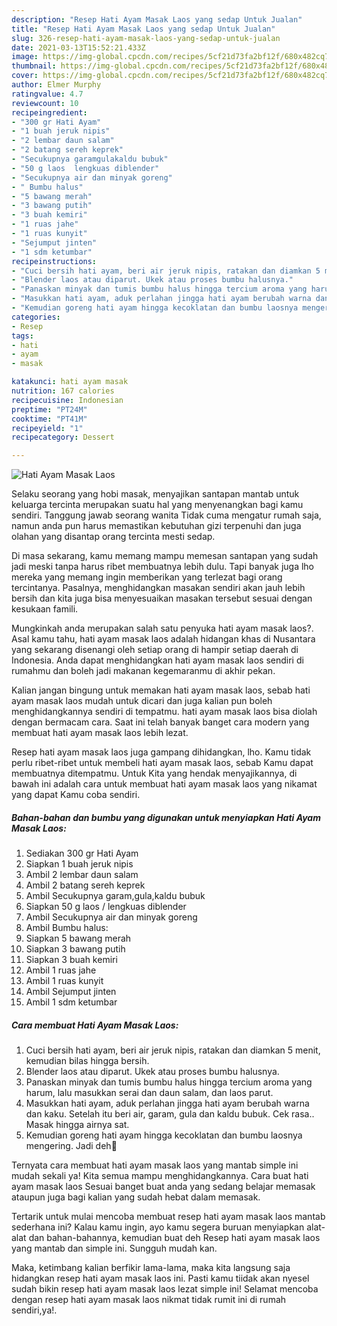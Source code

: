 ```yaml
---
description: "Resep Hati Ayam Masak Laos yang sedap Untuk Jualan"
title: "Resep Hati Ayam Masak Laos yang sedap Untuk Jualan"
slug: 326-resep-hati-ayam-masak-laos-yang-sedap-untuk-jualan
date: 2021-03-13T15:52:21.433Z
image: https://img-global.cpcdn.com/recipes/5cf21d73fa2bf12f/680x482cq70/hati-ayam-masak-laos-foto-resep-utama.jpg
thumbnail: https://img-global.cpcdn.com/recipes/5cf21d73fa2bf12f/680x482cq70/hati-ayam-masak-laos-foto-resep-utama.jpg
cover: https://img-global.cpcdn.com/recipes/5cf21d73fa2bf12f/680x482cq70/hati-ayam-masak-laos-foto-resep-utama.jpg
author: Elmer Murphy
ratingvalue: 4.7
reviewcount: 10
recipeingredient:
- "300 gr Hati Ayam"
- "1 buah jeruk nipis"
- "2 lembar daun salam"
- "2 batang sereh keprek"
- "Secukupnya garamgulakaldu bubuk"
- "50 g laos  lengkuas diblender"
- "Secukupnya air dan minyak goreng"
- " Bumbu halus"
- "5 bawang merah"
- "3 bawang putih"
- "3 buah kemiri"
- "1 ruas jahe"
- "1 ruas kunyit"
- "Sejumput jinten"
- "1 sdm ketumbar"
recipeinstructions:
- "Cuci bersih hati ayam, beri air jeruk nipis, ratakan dan diamkan 5 menit, kemudian bilas hingga bersih."
- "Blender laos atau diparut. Ukek atau proses bumbu halusnya."
- "Panaskan minyak dan tumis bumbu halus hingga tercium aroma yang harum, lalu masukkan serai dan daun salam, dan laos parut."
- "Masukkan hati ayam, aduk perlahan jingga hati ayam berubah warna dan kaku. Setelah itu beri air, garam, gula dan kaldu bubuk. Cek rasa.. Masak hingga airnya sat."
- "Kemudian goreng hati ayam hingga kecoklatan dan bumbu laosnya mengering. Jadi deh🥰"
categories:
- Resep
tags:
- hati
- ayam
- masak

katakunci: hati ayam masak 
nutrition: 167 calories
recipecuisine: Indonesian
preptime: "PT24M"
cooktime: "PT41M"
recipeyield: "1"
recipecategory: Dessert

---
```



![Hati Ayam Masak Laos](https://img-global.cpcdn.com/recipes/5cf21d73fa2bf12f/680x482cq70/hati-ayam-masak-laos-foto-resep-utama.jpg)

Selaku seorang yang hobi masak, menyajikan santapan mantab untuk keluarga tercinta merupakan suatu hal yang menyenangkan bagi kamu sendiri. Tanggung jawab seorang  wanita Tidak cuma mengatur rumah saja, namun anda pun harus memastikan kebutuhan gizi terpenuhi dan juga olahan yang disantap orang tercinta mesti sedap.

Di masa  sekarang, kamu memang mampu memesan santapan yang sudah jadi meski tanpa harus ribet membuatnya lebih dulu. Tapi banyak juga lho mereka yang memang ingin memberikan yang terlezat bagi orang tercintanya. Pasalnya, menghidangkan masakan sendiri akan jauh lebih bersih dan kita juga bisa menyesuaikan masakan tersebut sesuai dengan kesukaan famili. 



Mungkinkah anda merupakan salah satu penyuka hati ayam masak laos?. Asal kamu tahu, hati ayam masak laos adalah hidangan khas di Nusantara yang sekarang disenangi oleh setiap orang di hampir setiap daerah di Indonesia. Anda dapat menghidangkan hati ayam masak laos sendiri di rumahmu dan boleh jadi makanan kegemaranmu di akhir pekan.

Kalian jangan bingung untuk memakan hati ayam masak laos, sebab hati ayam masak laos mudah untuk dicari dan juga kalian pun boleh menghidangkannya sendiri di tempatmu. hati ayam masak laos bisa diolah dengan bermacam cara. Saat ini telah banyak banget cara modern yang membuat hati ayam masak laos lebih lezat.

Resep hati ayam masak laos juga gampang dihidangkan, lho. Kamu tidak perlu ribet-ribet untuk membeli hati ayam masak laos, sebab Kamu dapat membuatnya ditempatmu. Untuk Kita yang hendak menyajikannya, di bawah ini adalah cara untuk membuat hati ayam masak laos yang nikamat yang dapat Kamu coba sendiri.

<!--inarticleads1-->

##### Bahan-bahan dan bumbu yang digunakan untuk menyiapkan Hati Ayam Masak Laos:

1. Sediakan 300 gr Hati Ayam
1. Siapkan 1 buah jeruk nipis
1. Ambil 2 lembar daun salam
1. Ambil 2 batang sereh keprek
1. Ambil Secukupnya garam,gula,kaldu bubuk
1. Siapkan 50 g laos / lengkuas diblender
1. Ambil Secukupnya air dan minyak goreng
1. Ambil  Bumbu halus:
1. Siapkan 5 bawang merah
1. Siapkan 3 bawang putih
1. Siapkan 3 buah kemiri
1. Ambil 1 ruas jahe
1. Ambil 1 ruas kunyit
1. Ambil Sejumput jinten
1. Ambil 1 sdm ketumbar




<!--inarticleads2-->

##### Cara membuat Hati Ayam Masak Laos:

1. Cuci bersih hati ayam, beri air jeruk nipis, ratakan dan diamkan 5 menit, kemudian bilas hingga bersih.
1. Blender laos atau diparut. Ukek atau proses bumbu halusnya.
1. Panaskan minyak dan tumis bumbu halus hingga tercium aroma yang harum, lalu masukkan serai dan daun salam, dan laos parut.
1. Masukkan hati ayam, aduk perlahan jingga hati ayam berubah warna dan kaku. Setelah itu beri air, garam, gula dan kaldu bubuk. Cek rasa.. Masak hingga airnya sat.
1. Kemudian goreng hati ayam hingga kecoklatan dan bumbu laosnya mengering. Jadi deh🥰




Ternyata cara membuat hati ayam masak laos yang mantab simple ini mudah sekali ya! Kita semua mampu menghidangkannya. Cara buat hati ayam masak laos Sesuai banget buat anda yang sedang belajar memasak ataupun juga bagi kalian yang sudah hebat dalam memasak.

Tertarik untuk mulai mencoba membuat resep hati ayam masak laos mantab sederhana ini? Kalau kamu ingin, ayo kamu segera buruan menyiapkan alat-alat dan bahan-bahannya, kemudian buat deh Resep hati ayam masak laos yang mantab dan simple ini. Sungguh mudah kan. 

Maka, ketimbang kalian berfikir lama-lama, maka kita langsung saja hidangkan resep hati ayam masak laos ini. Pasti kamu tiidak akan nyesel sudah bikin resep hati ayam masak laos lezat simple ini! Selamat mencoba dengan resep hati ayam masak laos nikmat tidak rumit ini di rumah sendiri,ya!.

